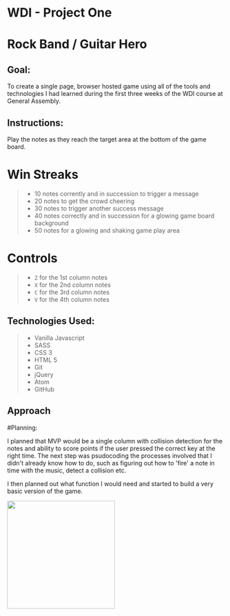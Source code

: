 # WDI - Project One 
# Rock Band / Guitar Hero

## Goal:

To create a single page, browser hosted game using all of the tools and technologies I had learned during the first three weeks of the WDI course at General Assembly. 

## Instructions:

Play the notes as they reach the target area at the bottom of the game board.

# Win Streaks

> - 10 notes corrently and in succession to trigger a message
> - 20 notes to get the crowd cheering
> - 30 notes to trigger another success message
> - 40 notes correctly and in succession for a glowing game board background
> - 50 notes for a glowing and shaking game play area

# Controls 

> - `Z` for the 1st column notes
> - `X` for the 2nd column notes
> - `C` for the 3rd column notes
> - `V` for the 4th column notes

## Technologies Used:

> - Vanilla Javascript
> - SASS
> - CSS 3
> - HTML 5
> - Git
> - jQuery
> - Atom
> - GitHub

## Approach

#Planning:

I planned that MVP would be a single column with collision detection for the notes and ability to score points if the user pressed the correct key at the right time. The next step was psudocoding the processes involved that I didn't already know how to do, such as figuring out how to 'fire' a note in time with the music, detect a collision etc. 

I then planned out what function I would need and started to build a very basic version of the game. 

<img src="https://imgur.com/a/bUCHfdw" width="250" height="250">


